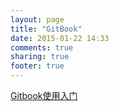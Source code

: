 ```yaml
---
layout: page
title: "GitBook"
date: 2015-01-22 14:33
comments: true
sharing: true
footer: true
---
```


[Gitbook使用入门](/gitbook-zh/gitbook-howtouse/)
